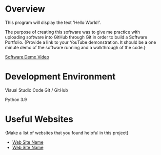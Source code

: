 # Overview
This program will display the text 'Hello World!'. 

The purpose of creating this software was to give me practice with uploading software into GitHub through Git in order to build a Software Portfolio.
{Provide a link to your YouTube demonstration.  It should be a one minute demo of the software running and a walkthrough of the code.}

[Software Demo Video](http://youtube.link.goes.here)

# Development Environment


Visual Studio Code
Git / GitHub

Python 3.9
# Useful Websites

{Make a list of websites that you found helpful in this project}
* [Web Site Name](http://url.link.goes.here)
* [Web Site Name](http://url.link.goes.here)
